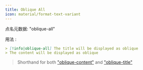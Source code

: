 ```yaml
---
title: Oblique All
icon: material/format-text-variant
---
```


点名元数据: "oblique-all"

用法 :
```md
> [!info|oblique-all] The title will be displayed as oblique
> The content will be displayed as oblique
```
> Shorthand for both ["oblique-content"](。/content-styling/page-9.md) and ["oblique-title"](。/title-styling/page-19.md)